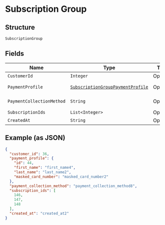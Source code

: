 
# Subscription Group

## Structure

`SubscriptionGroup`

## Fields

| Name | Type | Tags | Description | Getter | Setter |
|  --- | --- | --- | --- | --- | --- |
| `CustomerId` | `Integer` | Optional | - | Integer getCustomerId() | setCustomerId(Integer customerId) |
| `PaymentProfile` | [`SubscriptionGroupPaymentProfile`](../../doc/models/subscription-group-payment-profile.md) | Optional | - | SubscriptionGroupPaymentProfile getPaymentProfile() | setPaymentProfile(SubscriptionGroupPaymentProfile paymentProfile) |
| `PaymentCollectionMethod` | `String` | Optional | - | String getPaymentCollectionMethod() | setPaymentCollectionMethod(String paymentCollectionMethod) |
| `SubscriptionIds` | `List<Integer>` | Optional | - | List<Integer> getSubscriptionIds() | setSubscriptionIds(List<Integer> subscriptionIds) |
| `CreatedAt` | `String` | Optional | - | String getCreatedAt() | setCreatedAt(String createdAt) |

## Example (as JSON)

```json
{
  "customer_id": 36,
  "payment_profile": {
    "id": 44,
    "first_name": "first_name4",
    "last_name": "last_name2",
    "masked_card_number": "masked_card_number2"
  },
  "payment_collection_method": "payment_collection_method8",
  "subscription_ids": [
    146,
    147,
    148
  ],
  "created_at": "created_at2"
}
```

